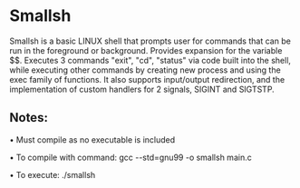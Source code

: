 # Smallsh

Smallsh is a basic LINUX shell that prompts user for commands that can be run in the foreground or background.
Provides expansion for the variable $$. Executes 3 commands "exit", "cd", "status" via code built into
the shell, while executing other commands by creating new process and using the exec family of functions.
It also supports input/output redirection, and the implementation of custom handlers for 2 signals, SIGINT
and SIGTSTP.


## Notes:

• Must compile as no executable is included

• To compile with command:
gcc --std=gnu99 -o smallsh main.c

• To execute:
./smallsh
